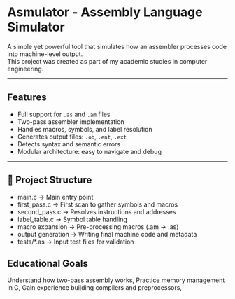 #  Asmulator - Assembly Language Simulator

A simple yet powerful tool that simulates how an assembler processes code into machine-level output.  
This project was created as part of my academic studies in computer engineering.

----

##  Features

- Full support for `.as` and `.am` files
- Two-pass assembler implementation
- Handles macros, symbols, and label resolution
- Generates output files: `.ob`, `.ent`, `.ext`
- Detects syntax and semantic errors
- Modular architecture: easy to navigate and debug

---
## 📂 Project Structure

* main.c → Main entry point
* first_pass.c → First scan to gather symbols and macros
* second_pass.c → Resolves instructions and addresses
* label_table.c → Symbol table handling
* macro expansion → Pre-processing macros (.am → .as)
* output generation → Writing final machine code and metadata
* tests/*.as → Input test files for validation

## Educational Goals
Understand how two-pass assembly works,
Practice memory management in C,
Gain experience building compilers and preprocessors,



